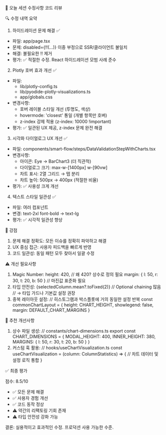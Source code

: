  📝 오늘 세션 수정사항 코드 리뷰

  🔍 수정 내역 요약

  1. 하이드레이션 문제 해결 ✅

  - 파일: app/page.tsx
  - 문제: disabled={!!(...)} 이중 부정으로 SSR/클라이언트 불일치
  - 해결: 불필요한 !! 제거
  - 평가: ✅ 적절한 수정. React 하이드레이션 모범 사례 준수

  2. Plotly 호버 효과 개선 ✅

  - 파일:
    - lib/plotly-config.ts
    - lib/pyodide-plotly-visualizations.ts
    - app/globals.css
  - 변경사항:
    - 호버 레이블 스타일 개선 (투명도, 색상)
    - hovermode: 'closest' 통일 (개별 항목만 호버)
    - z-index 강제 적용 (z-index: 10000 !important)
  - 평가: ✅ 일관된 UX 제공, z-index 문제 완전 해결

  3. 시각화 다이얼로그 UX 개선 ✅

  - 파일: components/smart-flow/steps/DataValidationStepWithCharts.tsx
  - 변경사항:
    - 아이콘: Eye → BarChart3 (더 직관적)
    - 다이얼로그 크기: max-w-[1400px] w-[90vw]
    - 차트 표시: 2열 그리드 → 탭 분리
    - 차트 높이: 500px → 400px (적절한 비율)
  - 평가: ✅ 사용성 크게 개선

  4. 텍스트 스타일 일관성 ✅

  - 파일: 여러 컴포넌트
  - 변경: text-2xl font-bold → text-lg
  - 평가: ✅ 시각적 일관성 향상

  💪 강점

  1. 문제 해결 정확도: 모든 이슈를 정확히 파악하고 해결
  2. UX 중심 접근: 사용자 피드백을 빠르게 반영
  3. 코드 일관성: 동일 패턴 모두 찾아서 일괄 수정

  ⚠️ 개선 필요사항

  1. Magic Number:
  height: 420, // 왜 420? 상수로 정의 필요
  margin: { l: 50, r: 30, t: 20, b: 50 } // 마진값 표준화 필요
  2. 타입 안전성:
  {selectedColumn.mean?.toFixed(2)} // Optional chaining 많음
  // → 타입 가드나 기본값 설정 권장
  3. 중복 레이아웃 설정:
  // 히스토그램과 박스플롯에 거의 동일한 설정 반복
  const commonChartLayout = {
    height: CHART_HEIGHT,
    showlegend: false,
    margin: DEFAULT_CHART_MARGINS
  }

  🎯 추천 개선사항

  1. 상수 파일 생성:
  // constants/chart-dimensions.ts
  export const CHART_DIMENSIONS = {
    MODAL_HEIGHT: 400,
    INNER_HEIGHT: 380,
    MARGINS: { l: 50, r: 30, t: 20, b: 50 }
  }
  2. 커스텀 훅 활용:
  // hooks/useChartVisualization.ts
  const useChartVisualization = (column: ColumnStatistics) => {
    // 차트 데이터 및 설정 로직 통합
  }

  ✅ 최종 평가

  점수: 8.5/10

  - ✅ 모든 문제 해결
  - ✅ 사용자 경험 개선
  - ✅ 코드 동작 정상
  - ⚠️ 약간의 리팩토링 기회 존재
  - ⚠️ 타입 안전성 강화 가능

  결론: 실용적이고 효과적인 수정. 프로덕션 사용 가능한 수준.